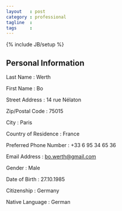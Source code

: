 ```yaml
---
layout   : post
category : professional
tagline  : 
tags     : 
---
```

{% include JB/setup %}

## Personal Information

Last Name
:   Werth

First Name
:   Bo

Street Address
:   14 rue Nélaton

Zip/Postal Code
:   75015

City
:   Paris

Country of Residence
:   France

Preferred Phone Number
:   +33 6 95 34 65 36

Email Address
:   [bo.werth@gmail.com](mailto:bo.werth@gmail.com)

Gender
:   Male

Date of Birth
:   27.10.1985

Citizenship
:   Germany

Native Language
:   German
